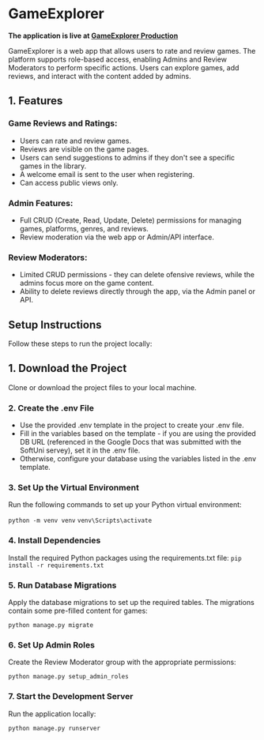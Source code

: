 # GameExplorer

**The application is live at [GameExplorer Production](https://gameexplorer-production-5b9c.up.railway.app/)**


GameExplorer is a web app that allows users to rate and review games. The platform supports role-based access, enabling Admins and Review Moderators to perform specific actions. Users can explore games, add reviews, and interact with the content added by admins.

## 1. Features
### Game Reviews and Ratings:
- Users can rate and review games.
- Reviews are visible on the game pages.
- Users can send suggestions to admins if they don't see a specific games in the library.
- A welcome email is sent to the user when registering.
- Can access public views only.
### Admin Features:
- Full CRUD (Create, Read, Update, Delete) permissions for managing games, platforms, genres, and reviews.
- Review moderation via the web app or Admin/API interface.
### Review Moderators:
- Limited CRUD permissions - they can delete ofensive reviews, while the admins focus more on the game content.
- Ability to delete reviews directly through the app, via the Admin panel or API.


## Setup Instructions
Follow these steps to run the project locally:

## 1. Download the Project
Clone or download the project files to your local machine.

### 2. Create the .env File
- Use the provided .env template in the project to create your .env file.
- Fill in the variables based on the template - if you are using the provided DB URL (referenced in the Google Docs that was submitted with the SoftUni servey), set it in the .env file.
- Otherwise, configure your database using the variables listed in the .env template.
### 3. Set Up the Virtual Environment
Run the following commands to set up your Python virtual environment:

```python -m venv venv```
``` venv\Scripts\activate ```

### 4. Install Dependencies
Install the required Python packages using the requirements.txt file:
```pip install -r requirements.txt```

### 5. Run Database Migrations
Apply the database migrations to set up the required tables. The migrations contain some pre-filled content for games:

```python manage.py migrate```

### 6. Set Up Admin Roles
Create the Review Moderator group with the appropriate permissions:


```python manage.py setup_admin_roles```

### 7. Start the Development Server
Run the application locally:

```python manage.py runserver```
